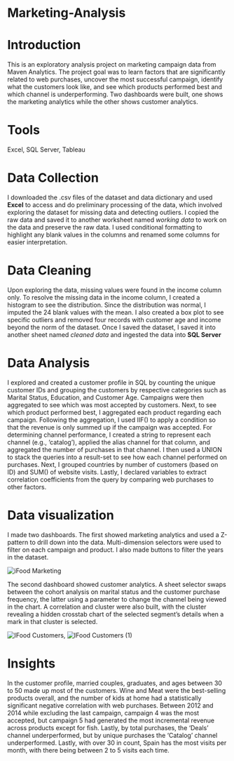 # Marketing-Analysis

# Introduction
This is an exploratory analysis project on marketing campaign data from Maven Analytics. The project goal was to learn factors that are significantly related to web purchases, uncover the most successful campaign, identify what the customers look like, and see which products performed best and which channel is underperforming. Two dashboards were built, one shows the marketing analytics while the other shows customer analytics.

# Tools
Excel, SQL Server, Tableau

# Data Collection
I downloaded the .csv files of the dataset and data dictionary and used **Excel** to access and do preliminary processing of the data, which involved exploring the dataset for missing data and detecting outliers. I copied the raw data and saved it to another worksheet named *working data* to work on the data and preserve the raw data. I used conditional formatting to highlight any blank values in the columns and renamed some columns for easier interpretation.

# Data Cleaning
Upon exploring the data, missing values were found in the income column only. To resolve the missing data in the income column, I created a histogram to see the distribution. Since the distribution was normal, I imputed the 24 blank values with the mean. I also created a box plot to see specific outliers and removed four records with customer age and income beyond the norm of the dataset. Once I saved the dataset, I saved it into another sheet named *cleaned data* and ingested the data into **SQL Server**

# Data Analysis
I explored and created a customer profile in SQL by counting the unique customer IDs and grouping the customers by respective categories such as Marital Status, Education, and Customer Age. Campaigns were then aggregated to see which was most accepted by customers. Next, to see which product performed best, I aggregated each product regarding each campaign. Following the aggregation, I used IIF() to apply a condition so that the revenue is only summed up if the campaign was accepted. For determining channel performance, I created a string to represent each channel (e.g., ‘catalog’), applied the alias channel for that column, and aggregated the number of purchases in that channel. I then used a UNION to stack the queries into a result-set to see how each channel performed on purchases. Next, I grouped countries by number of customers (based on ID) and SUM() of website visits. Lastly, I declared variables to extract correlation coefficients from the query by comparing web purchases to other factors.

# Data visualization
I made two dashboards. The first showed marketing analytics and used a Z-pattern to drill down into the data. Multi-dimension selectors were used to filter on each campaign and product. I also made buttons to filter the years in the dataset. 

![iFood Marketing](https://github.com/user-attachments/assets/47bdb6ad-f58a-47d3-b2da-bc4a10a2da40)

The second dashboard showed customer analytics. A sheet selector swaps between the cohort analysis on marital status and the customer purchase frequency, the latter using a parameter to change the channel being viewed in the chart. A correlation and cluster were also built, with the cluster revealing a hidden crosstab chart of the selected segment’s details when a mark in that cluster is selected.

![IFood Customers](https://github.com/user-attachments/assets/60633ba9-c69a-489d-9c9a-480bedcbdfc6), ![IFood Customers (1)](https://github.com/user-attachments/assets/55f7a825-168d-4519-a4de-67cb5a4b5339)

# Insights
In the customer profile, married couples, graduates, and ages between 30 to 50 made up most of the customers. Wine and Meat were the best-selling products overall, and the number of kids at home had a statistically significant negative correlation with web purchases. Between 2012 and 2014 while excluding the last campaign, campaign 4 was the most accepted, but campaign 5 had generated the most incremental revenue across products except for fish. Lastly, by total purchases, the ‘Deals’ channel underperformed, but by unique purchases the ‘Catalog’ channel underperformed. Lastly, with over 30 in count, Spain has the most visits per month, with there being between 2 to 5 visits each time.


